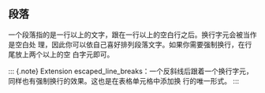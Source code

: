 
## 段落
一个段落指的是一行以上的文字，跟在一行以上的空白行之后。换行字元会被当作是空白处
理，因此你可以依自己喜好排列段落文字。如果你需要强制换行，在行尾放上两个以上的空
白字元即可。

::: {.note}
Extension escaped_line_breaks：一个反斜线后跟着一个换行字元，同样也有强制换行的效果。这也是在表格单元格中添加换
行的唯一形式。
:::